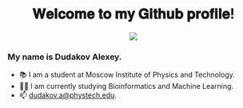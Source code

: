 <div id="header" align="center">
  <h1> 𝐖𝐞𝐥𝐜𝐨𝐦𝐞 𝐭𝐨 𝐦𝐲 𝐆𝐢𝐭𝐡𝐮𝐛 𝐩𝐫𝐨𝐟𝐢𝐥𝐞! </h1>
  <img src='https://media4.giphy.com/media/3o7TKz2eMXx7dn95FS/giphy.gif?cid=ecf05e47vqbb4bixqkf499pvvirbne32fl772tfqxa1kn3u1&rid=giphy.gif&ct=g'/> 
</div>

### My name is Dudakov Alexey. 
- 📚 I am a student at Moscow Institute of Physics and Technology.
- 👨‍💻 I am currently studying Bioinformatics and Machine Learning.
- 📫 dudakov.a@phystech.edu.
